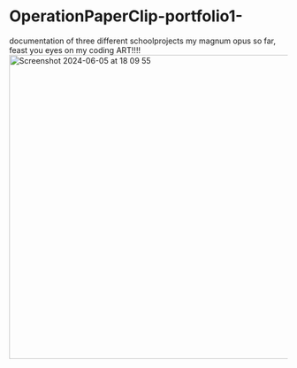 # OperationPaperClip-portfolio1-
documentation of three different schoolprojects
my magnum opus so far, feast you eyes on my coding ART!!!!
<img width="550" alt="Screenshot 2024-06-05 at 18 09 55" src="https://github.com/DanielSan-01/OperationPaperClip-portfolio1-/assets/98233180/14fe7fbb-d608-4f08-b18f-69220065e5d4">
